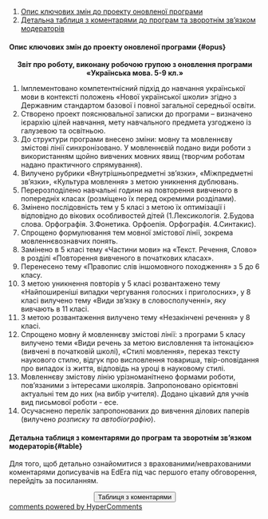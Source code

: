 <div id="hypercomments_widget" class="js-hypercomments-widget invisible"></div>

1. [Опис ключових змін до проекту оновленої програми](#opus)
2. [Детальна таблиця з коментарями до програм та зворотнім зв’язком модераторів](#table)

#### Опис ключових змін  до проекту оновленої  програми {#opus}

<p align="center"><b>Звіт про роботу, виконану робочою групою з оновлення програми «Українська мова. 5-9 кл.»</b></p>

1.	Імплементовано компетентнісний підхід до навчання української мови 
в контексті положень «Нової української школи» згідно з Державним стандартом базової і повної загальної середньої освіти.
2.	Створено проект пояснювальної записки до програми – визначено ієрархію цілей навчання, мету навчального предмета узгоджено із галузевою та освітньою.
3.	До структури програми внесено зміни: мовну та мовленнєву змістові лінії синхронізовано. У мовленнєвій подано види роботи з використанням щойно вивчених мовних явищ (творчим роботам надано практичного спрямування).
4.	Вилучено рубрики «Внутрішньопредметні зв’язки», «Міжпредметні зв’язки», «Культура мовлення» з метою уникнення дублювань.
5.	Перерозподілено навчальні години на повторення вивченого в попередніх класах (розміщено їх перед окремими розділами).
6.	Змінено послідовність тем у 5 класі з метою їх оптимізації і відповідно до вікових особливостей дітей (1.Лексикологія. 2.Будова слова. Орфографія. 3.Фонетика. Орфоепія. Орфографія. 4.Синтакис). 
7.	Спрощено формулювання тем мовної змістової лінії, зокрема мовленнєвознавчих понять.
8.	Замінено в 5 класі тему «Частини мови» на «Текст. Речення, Слово» в розділі «Повторення вивченого в початкових класах».
9.	Перенесено тему «Правопис слів іншомовного походження» з 5 до 6 класу.
10.	З метою уникнення повторів у 5 класі розвантажено тему «Найпоширеніші випадки чергування голосних і приголосних», у 8 класі вилучено тему «Види зв’язку в словосполученні», яку вивчають в 11 класі.
11.	З метою розвантаження вилучено тему «Незакінчені речення» у 8 класі.
12.	Спрощено мовну й мовленнєву змістові лінії: з програми 5 класу вилучено теми «Види речень за метою висловлення та інтонацією» (вивчені в початковій школі), «Стилі мовлення», переказ тексту наукового стилю, відгук про висловлення товариша, твір-оповідання про випадок із життя, відповідь на уроці в науковому стилі.
13.	Мовленнєву змістову лінію урізноманітнено формами роботи, пов’язаними з інтересами школярів. Запропоновано орієнтовні актуальні тем до них (на вибір учителя). Додано цікавий для учнів вид письмової роботи  - есе.
14.	Осучаснено перелік запропонованих до вивчення  ділових паперів (вилучено *розписку та автобіографію*).

#### Детальна таблиця з коментарями до програм та зворотнім зв’язком модераторів{#table}

Для того, щоб детально ознайомитися з врахованими/неврахованими коментарями дописувачів на EdEra під час першого етапу обговорення, перейдіть за посиланням. 
<br>

<center><a href="https://drive.google.com/file/d/0B2LCoyWVMpMSWWtEeEtUb21KNTg/view?usp=sharing" target="_blank"><button type="button" class="btn btn-primary" aria-haspopup="true" aria-expanded="false">Таблиця з коментарями</button></a></center>

<div class="js-hypercomments-container">
    <a href="http://hypercomments.com" class="hc-link" title="comments widget">comments powered by HyperComments</a>
</div>